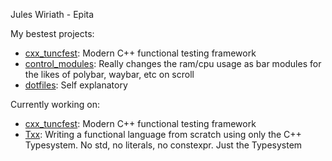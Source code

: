 Jules Wiriath - Epita

My bestest projects:

- [cxx_tuncfest](https://github.com/Aaalibaba42/cxx_tuncfest): Modern C++
  functional testing framework
- [control_modules](https://github.com/Aaalibaba42/control_modules): Really
  changes the ram/cpu usage as bar modules for the likes of polybar, waybar, etc
  on scroll
- [dotfiles](https://github.com/Aaalibaba42/dotfiles): Self explanatory

Currently working on:
- [cxx_tuncfest](https://github.com/Aaalibaba42/cxx_tuncfest): Modern C++
  functional testing framework
- [Txx](https://github.com/Aaalibaba42/Txx): Writing a functional language from
  scratch using only the C++ Typesystem. No std, no literals, no constexpr. Just
  the Typesystem
